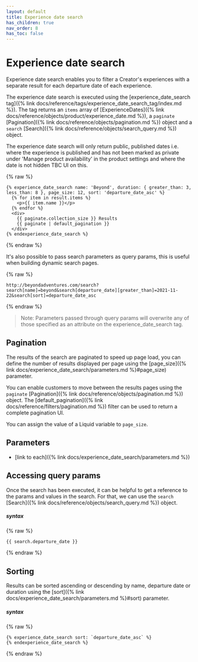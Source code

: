 ```yaml
---
layout: default
title: Experience date search
has_children: true
nav_order: 8
has_toc: false
---
```


# Experience date search

Experience date search enables you to filter a Creator's experiences with a separate result for each departure date of each experience.

The experience date search is executed using the [experience_date_search tag]({% link docs/reference/tags/experience_date_search_tag/index.md %}). The tag returns an `items` array of [ExperienceDates]({% link docs/reference/objects/product/experience_date.md %}), a `paginate` [Pagination]({% link docs/reference/objects/pagination.md %}) object and a `search` [Search]({% link docs/reference/objects/search_query.md %}) object.

The experience date search will only return public, published dates i.e. where the experience is published and has not been marked as private under 'Manage product availability' in the product settings and where the date is not hidden TBC UI on this.

{% raw %}
```liquid
{% experience_date_search name: 'Beyond', duration: { greater_than: 3, less_than: 8 }, page_size: 12, sort: 'departure_date_asc' %}
  {% for item in result.items %}
    <p>{{ item.name }}</p>
  {% endfor %}
  <div>
    {{ paginate.collection_size }} Results
    {{ paginate | default_pagination }}
  </div>
{% endexperience_date_search %}
```
{% endraw %}

It's also possible to pass search parameters as query params, this is useful when building dynamic search pages.

{% raw %}
```
http://beyondadventures.com/search?search[name]=beyond&search[departure_date][greater_than]=2021-11-22&search[sort]=departure_date_asc
```
{% endraw %}

> Note: Parameters passed through query params will overwrite any of those specified as an attribute on the experience_date_search tag.

## Pagination
The results of the search are paginated to speed up page load, you can define the number of results displayed per page using the [page_size]({% link docs/experience_date_search/parameters.md %}#page_size) parameter.

You can enable customers to move between the results pages using the `paginate` [Pagination]({% link docs/reference/objects/pagination.md %}) object. The [default_pagination]({% link docs/reference/filters/pagination.md %}) filter can be used to return a complete pagination UI.

You can assign the value of a Liquid variable to `page_size`.


## Parameters
- [link to each]({% link docs/experience_date_search/parameters.md %})


## Accessing query params
Once the search has been executed, it can be helpful to get a reference to the params and values in the search. For that, we can use the `search` [Search]({% link docs/reference/objects/search_query.md %}) object.

##### syntax
{% raw %}
```
{{ search.departure_date }}
```
{% endraw %}

## Sorting
Results can be sorted ascending or descending by name, departure date or duration using the [sort]({% link docs/experience_date_search/parameters.md %}#sort) parameter.

##### syntax
{% raw %}
```
{% experience_date_search sort: `departure_date_asc` %}
{% endexperience_date_search %}
```
{% endraw %}